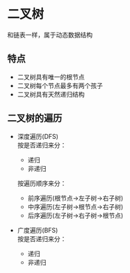 # 二叉树

和链表一样，属于动态数据结构

## 特点

- 二叉树具有唯一的根节点
- 二叉树每个节点最多有两个孩子
- 二叉树具有天然递归结构

## 二叉树的遍历

- 深度遍历(DFS)  
  按是否递归来分：

  - 递归
  - 非递归

  按遍历顺序来分：

  - 前序遍历(根节点->左子树->右子树)
  - 中序遍历(左子树->根节点->右子树)
  - 后序遍历(左子树->右子树->根节点)

- 广度遍历(BFS)  
  按是否递归来分：
  - 递归
  - 非递归
